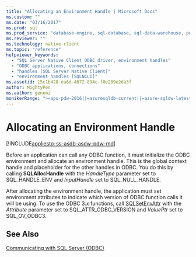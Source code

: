 ```yaml
---
title: "Allocating an Environment Handle | Microsoft Docs"
ms.custom: ""
ms.date: "03/16/2017"
ms.prod: sql
ms.prod_service: "database-engine, sql-database, sql-data-warehouse, pdw"
ms.reviewer: ""
ms.technology: native-client
ms.topic: "reference"
helpviewer_keywords: 
  - "SQL Server Native Client ODBC driver, environment handles"
  - "ODBC applications, connections"
  - "handles [SQL Server Native Client]"
  - "environment handles [SQLNCLI]"
ms.assetid: 15c1b428-ea6d-4672-894c-f0e289e2da3f
author: MightyPen
ms.author: genemi
monikerRange: ">=aps-pdw-2016||=azuresqldb-current||=azure-sqldw-latest||>=sql-server-2016||=sqlallproducts-allversions||>=sql-server-linux-2017||=azuresqldb-mi-current"
---
```

# Allocating an Environment Handle
[!INCLUDE[appliesto-ss-asdb-asdw-pdw-md](../../includes/appliesto-ss-asdb-asdw-pdw-md.md)]

  Before an application can call any ODBC function, it must initialize the ODBC environment and allocate an environment handle. This is the global context handle and placeholder for the other handles in ODBC. You do this by calling **SQLAllocHandle** with the *HandleType* parameter set to SQL_HANDLE_ENV and *InputHandle* set to SQL_NULL_HANDLE.  
  
 After allocating the environment handle, the application must set environment attributes to indicate which version of ODBC function calls it will be using. To use the ODBC 3.*x* functions, call [SQLSetEnvAttr](../../relational-databases/native-client-odbc-api/sqlsetenvattr.md) with the *Attribute* parameter set to SQL_ATTR_ODBC_VERSION and *ValuePtr* set to SQL_OV_ODBC3.  
  
## See Also  
 [Communicating with SQL Server &#40;ODBC&#41;](../../relational-databases/native-client-odbc-communication/communicating-with-sql-server-odbc.md)  
  
  
